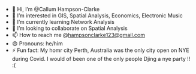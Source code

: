 - 👋 Hi, I’m @Callum Hampson-Clarke
- 👀 I’m interested in GIS, Spatial Analysis, Economics, Electronic Music
- 🌱 I’m currently learning Network Analysis
- 💞️ I’m looking to collaborate on Spatial Analysis
- 📫 How to reach me @hampsonclarke123@gmail.com
- 😄 Pronouns: he/him
- ⚡ Fun fact: My homr city Perth, Australia was the only city open on NYE during Covid. I would of been one of the only people Djing a nye party !! :( 

<!---
layer3tekka/layer3tekka is a ✨ special ✨ repository because its `README.md` (this file) appears on your GitHub profile.
You can click the Preview link to take a look at your changes.
--->
